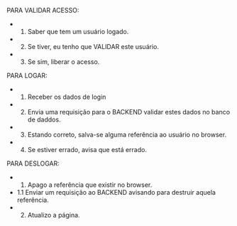 PARA VALIDAR ACESSO:
- 1. Saber que tem um usuário logado.
- 2. Se tiver, eu tenho que VALIDAR este usuário.
- 3. Se sim, liberar o acesso.

PARA LOGAR:
- 1. Receber os dados de login
- 2. Envia uma requisição para o BACKEND validar estes dados no banco de daddos.
- 3. Estando correto, salva-se alguma referência ao usuário no browser.
- 4. Se estiver errado, avisa que está errado.

PARA DESLOGAR:
- 1. Apago a referência que existir no browser.
- 1.1 Enviar um requisição ao BACKEND avisando para destruir aquela referência.
- 2. Atualizo a página.